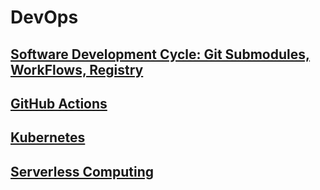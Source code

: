 # DevOps

## [Software Development Cycle: Git Submodules, WorkFlows, Registry](control-version)

## [GitHub Actions](github-actions)

## [Kubernetes](kubernetes)

## [Serverless Computing](serverless)
